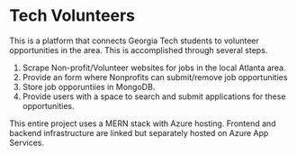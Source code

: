 # Tech Volunteers

This is a platform that connects Georgia Tech students to volunteer opportunities in the area. This is accomplished through several steps.

1. Scrape Non-profit/Volunteer websites for jobs in the local Atlanta area.
2. Provide an form where Nonprofits can submit/remove job opportunities
3. Store job opporuntiies in MongoDB.
4. Provide users with a space to search and submit applications for these opportunities.

This entire project uses a MERN stack with Azure hosting. Frontend and backend infrastructure are linked but separately hosted on Azure App Services. 
